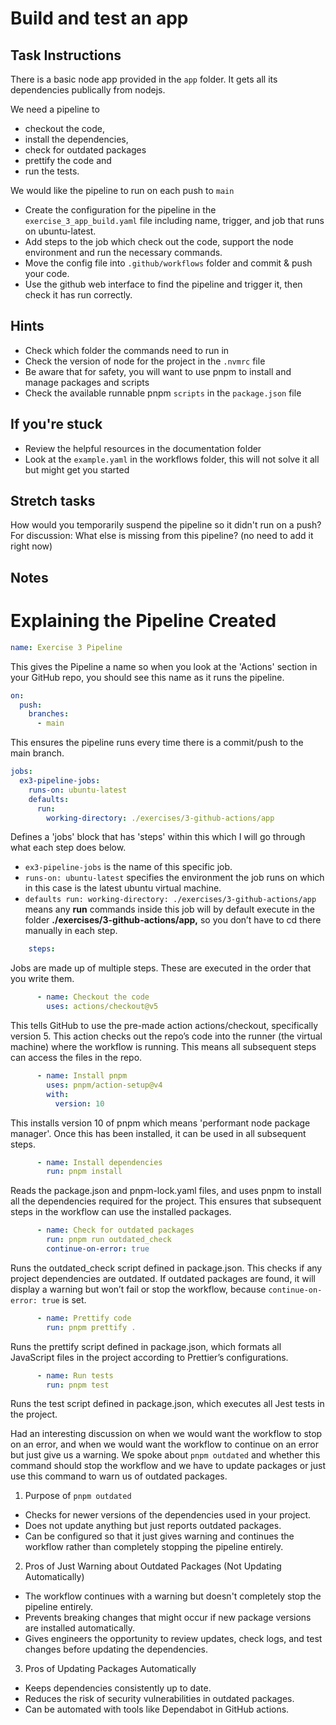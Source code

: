 # Build and test an app

## Task Instructions
There is a basic node app provided in the `app` folder. It gets all its dependencies publically from nodejs.

We need a pipeline to 
- checkout the code, 
- install the dependencies, 
- check for outdated packages
- prettify the code and 
- run the tests.

We would like the pipeline to run on each push to `main`

- Create the configuration for the pipeline in the `exercise_3_app_build.yaml` file including name, trigger, and job that runs on ubuntu-latest.
- Add steps to the job which check out the code, support the node environment and run the necessary commands.
- Move the config file into `.github/workflows` folder and commit & push your code.
- Use the github web interface to find the pipeline and trigger it, then check it has run correctly.

## Hints
- Check which folder the commands need to run in
- Check the version of node for the project in the `.nvmrc` file
- Be aware that for safety, you will want to use pnpm to install and manage packages and scripts
- Check the available runnable pnpm `scripts` in the `package.json` file

## If you're stuck
- Review the helpful resources in the documentation folder
- Look at the `example.yaml` in the workflows folder, this will not solve it all but might get you started

## Stretch tasks
How would you temporarily suspend the pipeline so it didn't run on a push?
For discussion: What else is missing from this pipeline? (no need to add it right now)

## Notes

# Explaining the Pipeline Created

```yaml
name: Exercise 3 Pipeline
``` 
This gives the Pipeline a name so when you look at the 'Actions' section in your GitHub repo, you should see this name as it runs the pipeline.

```yaml
on:
  push:
    branches:
      - main
```
This ensures the pipeline runs every time there is a commit/push to the main branch.

```yaml
jobs:
  ex3-pipeline-jobs:
    runs-on: ubuntu-latest
    defaults:
      run:
        working-directory: ./exercises/3-github-actions/app
```
Defines a 'jobs' block that has 'steps' within this which I will go through what each step does below. 
- `ex3-pipeline-jobs` is the name of this specific job.
- `runs-on: ubuntu-latest` specifies the environment the job runs on which in this case is the latest ubuntu virtual machine.
- `defaults run: working-directory: ./exercises/3-github-actions/app` means any **run** commands inside this job will by default execute in the folder **./exercises/3-github-actions/app,** so you don’t have to cd there manually in each step.

```yaml
    steps:
```
Jobs are made up of multiple steps. These are executed in the order that you write them.

```yaml
      - name: Checkout the code
        uses: actions/checkout@v5
```
This tells GitHub to use the pre-made action actions/checkout, specifically version 5. This action checks out the repo’s code into the runner (the virtual machine) where the workflow is running. This means all subsequent steps can access the files in the repo.

```yaml
      - name: Install pnpm
        uses: pnpm/action-setup@v4
        with:
          version: 10
```
This installs version 10 of pnpm which means 'performant node package manager'. Once this has been installed, it can be used in all subsequent steps.

```yaml
      - name: Install dependencies 
        run: pnpm install 
```
Reads the package.json and pnpm-lock.yaml files, and uses pnpm to install all the dependencies required for the project. This ensures that subsequent steps in the workflow can use the installed packages.

```yaml
      - name: Check for outdated packages
        run: pnpm run outdated_check 
        continue-on-error: true
```
Runs the outdated_check script defined in package.json. This checks if any project dependencies are outdated. If outdated packages are found, it will display a warning but won’t fail or stop the workflow, because `continue-on-error: true` is set.

```yaml
      - name: Prettify code
        run: pnpm prettify .
```
Runs the prettify script defined in package.json, which formats all JavaScript files in the project according to Prettier’s configurations.

```yaml
      - name: Run tests
        run: pnpm test
```
Runs the test script defined in package.json, which executes all Jest tests in the project.

Had an interesting discussion on when we would want the workflow to stop on an error, and when we would want the workflow to continue on an error but just give us a warning. We spoke about `pnpm outdated` and whether this command should stop the workflow and we have to update packages or just use this command to warn us of outdated packages.

1. Purpose of `pnpm outdated`
- Checks for newer versions of the dependencies used in your project.
- Does not update anything but just reports outdated packages.
- Can be configured so that it just gives warning and continues the workflow rather than completely stopping the pipeline entirely.

2. Pros of Just Warning about Outdated Packages (Not Updating Automatically) 
- The workflow continues with a warning but doesn't completely stop the pipeline entirely.
- Prevents breaking changes that might occur if new package versions are installed automatically.
- Gives engineers the opportunity to review updates, check logs, and test changes before updating the dependencies.

3. Pros of Updating Packages Automatically
- Keeps dependencies consistently up to date.
- Reduces the risk of security vulnerabilities in outdated packages.
- Can be automated with tools like Dependabot in GitHub actions.